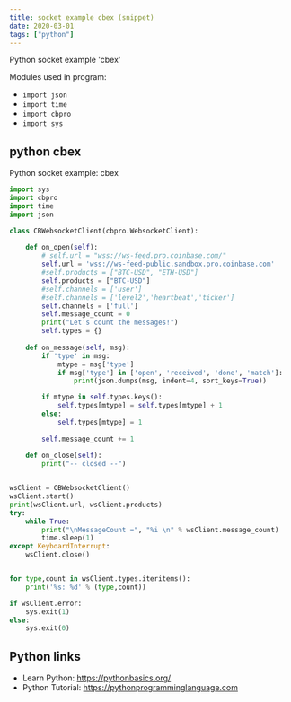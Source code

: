 ```yaml
---
title: socket example cbex (snippet)
date: 2020-03-01
tags: ["python"]
---
```

Python socket example 'cbex'


Modules used in program: 
* `import json`
* `import time`
* `import cbpro`
* `import sys`

## python cbex

Python socket example: cbex

```python
import sys
import cbpro
import time
import json

class CBWebsocketClient(cbpro.WebsocketClient):
    
    def on_open(self):
        # self.url = "wss://ws-feed.pro.coinbase.com/"
        self.url = 'wss://ws-feed-public.sandbox.pro.coinbase.com'
        #self.products = ["BTC-USD", "ETH-USD"]
        self.products = ["BTC-USD"]
        #self.channels = ['user']
        #self.channels = ['level2','heartbeat','ticker']
        self.channels = ['full']        
        self.message_count = 0
        print("Let's count the messages!")
        self.types = {}
        
    def on_message(self, msg):
        if 'type' in msg:
            mtype = msg['type']            
            if msg['type'] in ['open', 'received', 'done', 'match']:
                print(json.dumps(msg, indent=4, sort_keys=True))

        if mtype in self.types.keys():
            self.types[mtype] = self.types[mtype] + 1
        else:
            self.types[mtype] = 1
            
        self.message_count += 1
            
    def on_close(self):
        print("-- closed --")


wsClient = CBWebsocketClient()
wsClient.start()
print(wsClient.url, wsClient.products)
try:
    while True:
        print("\nMessageCount =", "%i \n" % wsClient.message_count)
        time.sleep(1)
except KeyboardInterrupt:
    wsClient.close()


for type,count in wsClient.types.iteritems():
    print('%s: %d' % (type,count))

if wsClient.error:
    sys.exit(1)
else:
    sys.exit(0)


```

## Python links

- Learn Python: https://pythonbasics.org/
- Python Tutorial: https://pythonprogramminglanguage.com
